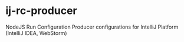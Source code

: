 # ij-rc-producer
NodeJS Run Configuration Producer configurations for IntelliJ Platform (IntelliJ IDEA, WebStorm)
